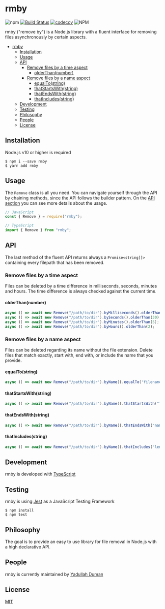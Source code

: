 # rmby

![npm](https://img.shields.io/npm/v/rmby)
[![Build Status](https://travis-ci.org/yduman/rmby.svg?branch=master)](https://travis-ci.org/yduman/rmby)
[![codecov](https://codecov.io/gh/yduman/rmby/branch/master/graph/badge.svg)](https://codecov.io/gh/yduman/rmby)
![NPM](https://img.shields.io/npm/l/rmby)

rmby ("remove by") is a Node.js library with a fluent interface for removing files asynchronously by certain aspects.

- [rmby](#rmby)
  - [Installation](#installation)
  - [Usage](#usage)
  - [API](#api)
    - [Remove files by a time aspect](#remove-files-by-a-time-aspect)
      - [olderThan(number)](#olderthannumber)
    - [Remove files by a name aspect](#remove-files-by-a-name-aspect)
      - [equalTo(string)](#equaltostring)
      - [thatStartsWith(string)](#thatstartswithstring)
      - [thatEndsWith(string)](#thatendswithstring)
      - [thatIncludes(string)](#thatincludesstring)
  - [Development](#development)
  - [Testing](#testing)
  - [Philosophy](#philosophy)
  - [People](#people)
  - [License](#license)

## Installation

Node.js v10 or higher is required

```console
$ npm i --save rmby
$ yarn add rmby
```

## Usage

The `Remove` class is all you need. You can navigate yourself through the API by chaining methods, since the API follows the builder pattern. On the [API section](#api) you can see more details about the usage.

```js
// JavaScript
const { Remove } = require("rmby");

// TypeScript
import { Remove } from "rmby";
```

## API

The last method of the fluent API returns always a `Promise<string[]>` containing every filepath that has been removed.

### Remove files by a time aspect

Files can be deleted by a time difference in milliseconds, seconds, minutes and hours. The time difference is always checked against the current time.

#### olderThan(number)

```js
async () => await new Remove("/path/to/dir").byMilliseconds().olderThan(500);
async () => await new Remove("/path/to/dir").bySeconds().olderThan(30);
async () => await new Remove("/path/to/dir").byMinutes().olderThan(5);
async () => await new Remove("/path/to/dir").byHours().olderThan(2);
```

### Remove files by a name aspect

Files can be deleted regarding its name without the file extension. Delete files that match exactly, start with, end with, or include the name that you provide.

#### equalTo(string)

```js
async () => await new Remove("/path/to/dir").byName().equalTo("filename");
```

#### thatStartsWith(string)

```js
async () => await new Remove("/path/to/dir").byName().thatStartsWith("file");
```

#### thatEndsWith(string)

```js
async () => await new Remove("/path/to/dir").byName().thatEndsWith("name");
```

#### thatIncludes(string)

```js
async () => await new Remove("/path/to/dir").byName().thatIncludes("lena");
```

## Development

rmby is developed with [TypeScript](https://www.typescriptlang.org/)

## Testing

rmby is using [Jest](https://jestjs.io/) as a JavaScript Testing Framework

```console
$ npm install
$ npm test
```

## Philosophy

The goal is to provide an easy to use library for file removal in Node.js with a high declarative API.

## People

rmby is currently maintained by [Yadullah Duman](https://github.com/yduman)

## License

[MIT](LICENSE)
